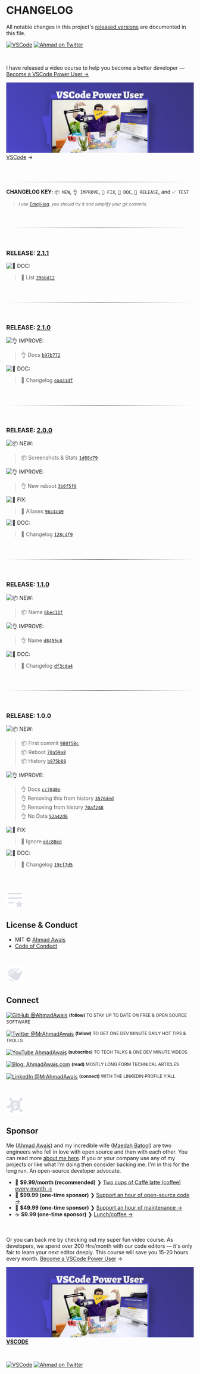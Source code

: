 # CHANGELOG

All notable changes in this project's [released versions](../../releases) are documented in this file.

[![VSCode](https://img.shields.io/badge/-VSCode.pro%20%E2%86%92-gray.svg?colorB=4D2AFF)](https://VSCode.pro/?utm_source=GitHubFOSS)
[![Ahmad on Twitter](https://img.shields.io/twitter/follow/mrahmadawais.svg?style=social&label=Follow%20@MrAhmadAwais)](https://twitter.com/mrahmadawais/)

<br>

I have released a video course to help you become a better developer — <a href="https://vscode.pro/?utm_source=GitHubFOSS" target="_blank">Become a VSCode Power User →</a></p>

<a href="https://vscode.pro/?utm_source=GitHubFOSS" target="_blank"><img src="https://raw.githubusercontent.com/ahmadawais/stuff/master/images/vscodepro/VSCode.jpeg" /><br>VSCode</a> →

<br>

[![hr](https://raw.githubusercontent.com/ahmadawais/stuff/master/images/git/hr.png)](/)

**CHANGELOG KEY**: `📦 NEW`, `👌 IMPROVE`, `🐛 FIX`, `📖 DOC`, `🚀 RELEASE`, and `✅ TEST`

<small>

> _I use [Emoji-log](https://github.com/ahmadawais/Emoji-Log), you should try it and simplify your git commits._

</small>

<br>

[![hr](https://raw.githubusercontent.com/ahmadawais/stuff/master/images/git/hr.png)](/)

<br>

### RELEASE: [2.1.1](https://github.com/ahmadawais/ptcli/compare/2.1.0...2.1.1)

![📖 DOC:](https://img.shields.io/badge/-DOCS-gray.svg?colorB=978CD4)

> 📖 List [`29bbd12`](https://github.com/ahmadawais/ptcli/commit/29bbd12e4786f44a669133d483fd7caac63c8653) <br>

<br>

[![hr](https://raw.githubusercontent.com/ahmadawais/stuff/master/images/git/hr.png)](/)

<br>

### RELEASE: [2.1.0](https://github.com/ahmadawais/ptcli/compare/2.0.0...2.1.0)

![👌 IMPROVE:](https://img.shields.io/badge/-IMPROVEMENT-gray.svg?colorB=39AA54)

> 👌 Docs [`b97b772`](https://github.com/ahmadawais/ptcli/commit/b97b77219a5ef58e464b89bc2a3e3dd131cb1949) <br>

![📖 DOC:](https://img.shields.io/badge/-DOCS-gray.svg?colorB=978CD4)

> 📖 Changelog [`ea431df`](https://github.com/ahmadawais/ptcli/commit/ea431dfe88617d948183828c36024aa3f5522704) <br>

<br>

[![hr](https://raw.githubusercontent.com/ahmadawais/stuff/master/images/git/hr.png)](/)

<br>

### RELEASE: [2.0.0](https://github.com/ahmadawais/ptcli/compare/1.1.0...2.0.0)

![📦 NEW:](https://img.shields.io/badge/-NEW-gray.svg?colorB=3778FF)

> 📦 Screenshots & Stats [`1d88d79`](https://github.com/ahmadawais/ptcli/commit/1d88d79d95ee25b167844dae7070b817bc9f2a92) <br>

![👌 IMPROVE:](https://img.shields.io/badge/-IMPROVEMENT-gray.svg?colorB=39AA54)

> 👌 New reboot [`3b6f5f9`](https://github.com/ahmadawais/ptcli/commit/3b6f5f99dabce6a75259221d341d7171c82bc25d) <br>

![🐛 FIX:](https://img.shields.io/badge/-FIX-gray.svg?colorB=ff6347)

> 🐛 Aliases [`96c4c49`](https://github.com/ahmadawais/ptcli/commit/96c4c492ac763d3f94a36f5ce1aba9a7afa2b5cf) <br>

![📖 DOC:](https://img.shields.io/badge/-DOCS-gray.svg?colorB=978CD4)

> 📖 Changelog [`128cdf9`](https://github.com/ahmadawais/ptcli/commit/128cdf98bff37b4973874814aa804021a76459d5) <br>

<br>

[![hr](https://raw.githubusercontent.com/ahmadawais/stuff/master/images/git/hr.png)](/)

<br>

### RELEASE: [1.1.0](https://github.com/ahmadawais/ptcli/compare/1.0.0...1.1.0)

![📦 NEW:](https://img.shields.io/badge/-NEW-gray.svg?colorB=3778FF)

> 📦 Name [`6bec11f`](https://github.com/ahmadawais/ptcli/commit/6bec11fc58d9605dbf80c7dc16dccc403bbb5201) <br>

![👌 IMPROVE:](https://img.shields.io/badge/-IMPROVEMENT-gray.svg?colorB=39AA54)

> 👌 Name [`d8455c6`](https://github.com/ahmadawais/ptcli/commit/d8455c691b225a8c9ea410a79ba4c711baab9290) <br>

![📖 DOC:](https://img.shields.io/badge/-DOCS-gray.svg?colorB=978CD4)

> 📖 Changelog [`df3cda4`](https://github.com/ahmadawais/ptcli/commit/df3cda402c698c992b6ed6adeaf562a180c4504b) <br>

<br>

[![hr](https://raw.githubusercontent.com/ahmadawais/stuff/master/images/git/hr.png)](/)

<br>

### RELEASE: 1.0.0

![📦 NEW:](https://img.shields.io/badge/-NEW-gray.svg?colorB=3778FF)

> 📦 First commit [`980f58c`](https://github.com/ahmadawais/ptcli/commit/980f58c537546db7e1d79f0c652d1567341be9e0) <br>
> 📦 Reboot [`70a59a8`](https://github.com/ahmadawais/ptcli/commit/70a59a82c19f1630721c54d8870ee761524a0d22) <br>
> 📦 History [`b875b88`](https://github.com/ahmadawais/ptcli/commit/b875b88a8f09f80467d491ca31959d0ae2e47c2a) <br>

![👌 IMPROVE:](https://img.shields.io/badge/-IMPROVEMENT-gray.svg?colorB=39AA54)

> 👌 Docs [`cc7048e`](https://github.com/ahmadawais/ptcli/commit/cc7048e6bca031b8025045e6d4eff22fbf313bf0) <br>
> 👌 Removing this from history [`3576ded`](https://github.com/ahmadawais/ptcli/commit/3576ded829a6ceba69354bb6fc44e8456fc02445) <br>
> 👌 Removing  from history [`70af248`](https://github.com/ahmadawais/ptcli/commit/70af2486f1d537c81947c6a95ebd03c61cf38198) <br>
> 👌 No Data [`52a42d6`](https://github.com/ahmadawais/ptcli/commit/52a42d65ba3ca50d6faa919c03e17c61d5b9f7d9) <br>

![🐛 FIX:](https://img.shields.io/badge/-FIX-gray.svg?colorB=ff6347)

> 🐛 Ignore [`edc88ed`](https://github.com/ahmadawais/ptcli/commit/edc88ed41893852d4c971909beb5ac810d0267d1) <br>

![📖 DOC:](https://img.shields.io/badge/-DOCS-gray.svg?colorB=978CD4)

> 📖 Changelog [`19cf7d5`](https://github.com/ahmadawais/ptcli/commit/19cf7d59f314ea33bcbd30af4cd38d9b0710b76a) <br>

<br>

<br>

[![📃](https://raw.githubusercontent.com/ahmadawais/stuff/master/images/git/license.png)](/)

## License & Conduct

- MIT © [Ahmad Awais](https://twitter.com/MrAhmadAwais/)
- [Code of Conduct](code-of-conduct.md)

<br>

[![🙌](https://raw.githubusercontent.com/ahmadawais/stuff/master/images/git/connect.png)](/)

## Connect

<div align="left">
<p><a href="https://github.com/ahmadawais"><img alt="GitHub @AhmadAwais" align="center" src="https://img.shields.io/badge/GITHUB-gray.svg?colorB=6cc644&colorA=6cc644&style=flat" /></a>&nbsp;<small><strong>(follow)</strong> TO STAY UP TO DATE ON FREE & OPEN SOURCE SOFTWARE</small></p>
<p><a href="https://twitter.com/MrAhmadAwais/"><img alt="Twitter @MrAhmadAwais" align="center" src="https://img.shields.io/badge/TWITTER-gray.svg?colorB=1da1f2&colorA=1da1f2&style=flat" /></a>&nbsp;<small><strong>(follow)</strong> TO GET ONE DEV MINUTE DAILY HOT TIPS & TROLLS</small></p>
<p><a href="https://www.youtube.com/AhmadAwais"><img alt="YouTube AhmadAwais" align="center" src="https://img.shields.io/badge/YOUTUBE-gray.svg?colorB=ff0000&colorA=ff0000&style=flat" /></a>&nbsp;<small><strong>(subscribe)</strong> TO TECH TALKS & ONE DEV MINUTE VIDEOS</small></p>
<p><a href="https://AhmadAwais.com/"><img alt="Blog: AhmadAwais.com" align="center" src="https://img.shields.io/badge/MY%20BLOG-gray.svg?colorB=4D2AFF&colorA=4D2AFF&style=flat" /></a>&nbsp;<small><strong>(read)</strong> MOSTLY LONG FORM TECHNICAL ARTICLES</small></p>
<p><a href="https://www.linkedin.com/in/MrAhmadAwais/"><img alt="LinkedIn @MrAhmadAwais" align="center" src="https://img.shields.io/badge/LINKEDIN-gray.svg?colorB=0077b5&colorA=0077b5&style=flat" /></a>&nbsp;<small><strong>(connect)</strong> WITH THE LINKEDIN PROFILE Y'ALL</small></p>
</div>

<br>

[![👌](https://raw.githubusercontent.com/ahmadawais/stuff/master/images/git/sponsor.png)](/)

## Sponsor

Me ([Ahmad Awais](https://twitter.com/mrahmadawais/)) and my incredible wife ([Maedah Batool](https://twitter.com/MaedahBatool/)) are two engineers who fell in love with open source and then with each other. You can read more [about me here](https://ahmadawais.com/about). If you or your company use any of my projects or like what I’m doing then consider backing me. I'm in this for the long run. An open-source developer advocate.

- 🌟  **$9.99/month (recommended)** ❯ [Two cups of Caffè latte (coffee) every month →](https://pay.paddle.com/checkout/540217)
- 🚀  **$99.99 (one-time sponsor)** ❯ [Support an hour of open-source code →](https://pay.paddle.com/checkout/515568)
- 🔰  **$49.99 (one-time sponsor)** ❯ [Support an hour of maintenance →](https://pay.paddle.com/checkout/527253)
- ☕️  **$9.99 (one-time sponsor)** ❯ [Lunch/coffee →](https://pay.paddle.com/checkout/527254)

<br>

Or you can back me by checking out my super fun video course. As developers, we spend over 200 Hrs/month with our code editors — it's only fair to learn your next editor deeply. This course will save you 15-20 hours every month.  <a href="https://vscode.pro/?utm_source=GitHubFOSS" target="_blank">Become a VSCode Power User</a> →</p>

<a href="https://vscode.pro/?utm_source=GitHubFOSS" target="_blank"><img src="https://raw.githubusercontent.com/ahmadawais/stuff/master/images/vscodepro/VSCode.jpeg" /><br><strong>VSCODE</strong></a>

<br>

[![VSCode](https://img.shields.io/badge/-VSCode.pro%20%E2%86%92-gray.svg?colorB=4D2AFF&style=flat)](https://VSCode.pro/?utm_source=GitHubFOSS)
[![Ahmad on Twitter](https://img.shields.io/twitter/follow/mrahmadawais.svg?style=social&label=Follow%20@MrAhmadAwais)](https://twitter.com/mrahmadawais/)
